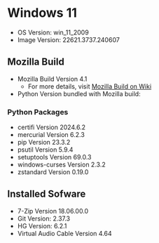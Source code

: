 # Windows 11

- OS Version: win_11_2009
- Image Version: 22621.3737.240607

## Mozilla Build

- Mozilla Build Version 4.1
  - For more details, visit [Mozilla Build on Wiki](https://wiki.mozilla.org/MozillaBuild)
- Python Version bundled with Mozilla build: 

### Python Packages

- certifi Version 2024.6.2
- mercurial Version 6.2.3
- pip Version 23.3.2
- psutil Version 5.9.4
- setuptools Version 69.0.3
- windows-curses Version 2.3.2
- zstandard Version 0.19.0

## Installed Sofware

- 7-Zip Version 18.06.00.0
- Git Version: 2.37.3
- HG Version: 6.2.1
- Virtual Audio Cable Version 4.64
